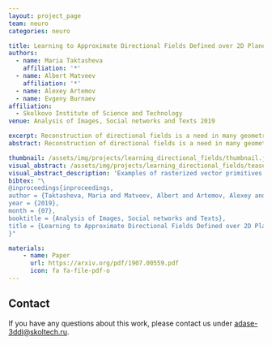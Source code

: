 ```yaml
---
layout: project_page
team: neuro
categories: neuro

title: Learning to Approximate Directional Fields Defined over 2D Planes
authors:
  - name: Maria Taktasheva
    affiliation: '*'
  - name: Albert Matveev
    affiliation: '*'
  - name: Alexey Artemov
  - name: Evgeny Burnaev
affiliation:
  - Skolkovo Institute of Science and Technology
venue: Analysis of Images, Social networks and Texts 2019

excerpt: Reconstruction of directional fields is a need in many geometry processing tasks, such as image tracing, extraction of 3D geometric features, and finding principal surface directions. We propose a deep learning-based approach and study the expressive power and generalization ability.
abstract: Reconstruction of directional fields is a need in many geometry processing tasks, such as image tracing, extraction of 3D geometric features, and finding principal surface directions. A common approach to the construction of directional fields from data relies on complex optimization procedures, which are usually poorly formalizeable, require a considerable computational effort, and do not transfer across applications. In this work, we propose a deep learning-based approach and study the expressive power and generalization ability.

thumbnail: /assets/img/projects/learning_directional_fields/thumbnail.jpg
visual_abstract: /assets/img/projects/learning_directional_fields/teaser-pic.jpg
visual_abstract_description: 'Examples of rasterized vector primitives with accompanying discretized ground-truth 2-PolyVector field derived according to our scheme'
bibtex: "\
@inproceedings{inproceedings,
author = {Taktasheva, Maria and Matveev, Albert and Artemov, Alexey and Burnaev, Evgeny},
year = {2019},
month = {07},
booktitle = {Analysis of Images, Social networks and Texts},
title = {Learning to Approximate Directional Fields Defined over 2D Planes}
}"

materials:
    - name: Paper
      url: https://arxiv.org/pdf/1907.00559.pdf
      icon: fa fa-file-pdf-o
---
```

## Contact
If you have any questions about this work, please contact us under [adase-3ddl@skoltech.ru](mailto:adase-3ddl@skoltech.ru).
